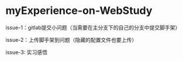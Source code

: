 # myExperience-on-WebStudy

issue-1：gitlab提交小问题（当需要在主分支下的自己的分支中提交脚手架）

issue-2：上传脚手架到问题（隐藏的配置文件也要上传）

issue-3:   实习感悟